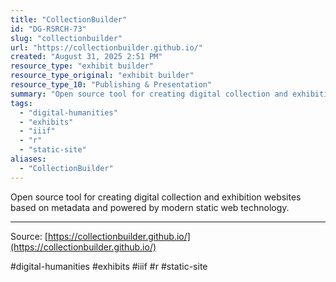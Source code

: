 ```yaml
---
title: "CollectionBuilder"
id: "DG-RSRCH-73"
slug: "collectionbuilder"
url: "https://collectionbuilder.github.io/"
created: "August 31, 2025 2:51 PM"
resource_type: "exhibit builder"
resource_type_original: "exhibit builder"
resource_type_10: "Publishing & Presentation"
summary: "Open source tool for creating digital collection and exhibition websites based on metadata and powered by modern static web technology."
tags:
  - "digital-humanities"
  - "exhibits"
  - "iiif"
  - "r"
  - "static-site"
aliases:
  - "CollectionBuilder"
---
```


Open source tool for creating digital collection and exhibition websites based on metadata and powered by modern static web technology.

---

Source: [https://collectionbuilder.github.io/](https://collectionbuilder.github.io/)

#digital-humanities #exhibits #iiif #r #static-site
